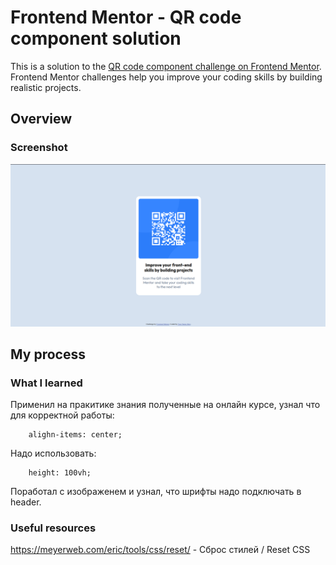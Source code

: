 # Frontend Mentor - QR code component solution

This is a solution to the [QR code component challenge on Frontend Mentor](https://www.frontendmentor.io/challenges/qr-code-component-iux_sIO_H). Frontend Mentor challenges help you improve your coding skills by building realistic projects. 

## Overview

### Screenshot

![](screenshot.png)

## My process

### What I learned

Применил на пракитике знания полученные на онлайн курсе, узнал что для корректной работы:

```css:
    alighn-items: center;
```
Надо использовать:
```css:
    height: 100vh;
```
Поработал с изображенем и узнал, что шрифты надо подключать в header.

### Useful resources

https://meyerweb.com/eric/tools/css/reset/ - Сброс стилей / Reset CSS
